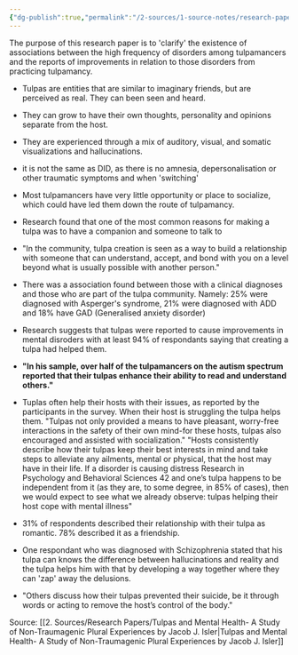 ```yaml
---
{"dg-publish":true,"permalink":"/2-sources/1-source-notes/research-paper-notes/tulpas-and-mental-health-a-study-of-non-traumagenic-plural-experiences-by-jacob-j-isler-notes/","tags":["#notes"],"created":"2025-07-11T17:23:16.425+10:00","updated":"2025-07-18T07:42:07.357+10:00"}
---
```


The purpose of this research paper is to 'clarify' the existence of associations between the high frequency of disorders among tulpamancers and the reports of improvements in relation to those disorders from practicing tulpamancy. 



- Tulpas are entities that are similar to imaginary friends, but are perceived as real. They can been seen and heard.

- They can grow to have their own thoughts, personality and opinions separate from the host. 

- They are experienced through a mix of auditory, visual, and somatic visualizations and hallucinations.

- it is not the same as DID, as there is no amnesia, depersonalisation or other traumatic symptoms and when 'switching'

- Most tulpamancers have very little opportunity or place to socialize, which could have led them down the route of tulpamancy. 

- Research found that one of the most common reasons for making a tulpa was to have a companion and someone to talk to 

- "In the community, tulpa creation is seen as a way to build a relationship with someone that can understand, accept, and bond with you on a level beyond what is usually possible with another person."

- There was a association found between those with a clinical diagnoses and those who are part of the tulpa community. Namely: 25% were diagnosed with Asperger's syndrome, 21% were diagnosed with ADD and 18% have GAD (Generalised anxiety disorder)

- Research suggests that tulpas were reported to cause improvements in mental disroders with at least 94% of respondants saying that creating a tulpa had helped them.

- **"In his sample, over half of the tulpamancers on the autism spectrum reported that their tulpas enhance their ability to read and understand others."**

- Tuplas often help their hosts with their issues, as reported by the participants in the survey. When their host is struggling the tulpa helps them. "Tulpas not only provided a means to have pleasant, worry-free interactions in the safety of their own mind-for these hosts, tulpas also encouraged and assisted with socialization." "Hosts consistently describe how their tulpas keep their best interests in mind and take steps to alleviate any ailments, mental or physical, that the host may have in their life. If a disorder is causing distress Research in Psychology and Behavioral Sciences 42 and one’s tulpa happens to be independent from it (as they are, to some degree, in 85% of cases), then we would expect to see what we already observe: tulpas helping their host cope with mental illness"

- 31% of respondents described their relationship with their tulpa as romantic. 78% described it as a friendship.

- One respondant who was diagnosed with Schizophrenia stated that his tulpa can knows the difference between hallucinations and reality and the tulpa helps him with that by developing a way together where they can 'zap' away the delusions. 
- "Others discuss how their tulpas prevented their suicide, be it through words or acting to remove the host’s control of the body."



Source:
[[2. Sources/Research Papers/Tulpas and Mental Health- A Study of  Non-Traumagenic Plural Experiences by Jacob J. Isler\|Tulpas and Mental Health- A Study of  Non-Traumagenic Plural Experiences by Jacob J. Isler]]

